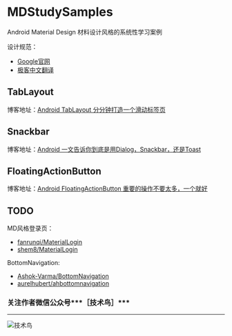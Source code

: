 # MDStudySamples

Android Material Design 材料设计风格的系统性学习案例

设计规范：
- [Google官网](https://material.google.com/)
- [极客中文翻译](http://wiki.jikexueyuan.com/project/material-design/)

## TabLayout
博客地址：[Android TabLayout 分分钟打造一个滑动标签页](http://www.jianshu.com/p/39a66373498c)

## Snackbar
博客地址：[Android 一文告诉你到底是用Dialog，Snackbar，还是Toast](http://www.jianshu.com/p/9eb3b17b0e77)

## FloatingActionButton
博客地址：[Android FloatingActionButton 重要的操作不要太多，一个就好](http://www.jianshu.com/p/5328b2eee827)

## TODO

MD风格登录页：
- [fanrunqi/MaterialLogin](https://github.com/fanrunqi/MaterialLogin)
- [shem8/MaterialLogin](https://github.com/shem8/MaterialLogin)

BottomNavigation:
- [Ashok-Varma/BottomNavigation](https://github.com/Ashok-Varma/BottomNavigation)
- [aurelhubert/ahbottomnavigation](https://github.com/aurelhubert/ahbottomnavigation)

### 关注作者微信公众号***［技术鸟］***
----
![技术鸟](http://open.weixin.qq.com/qr/code/?username=NiaoTech)

